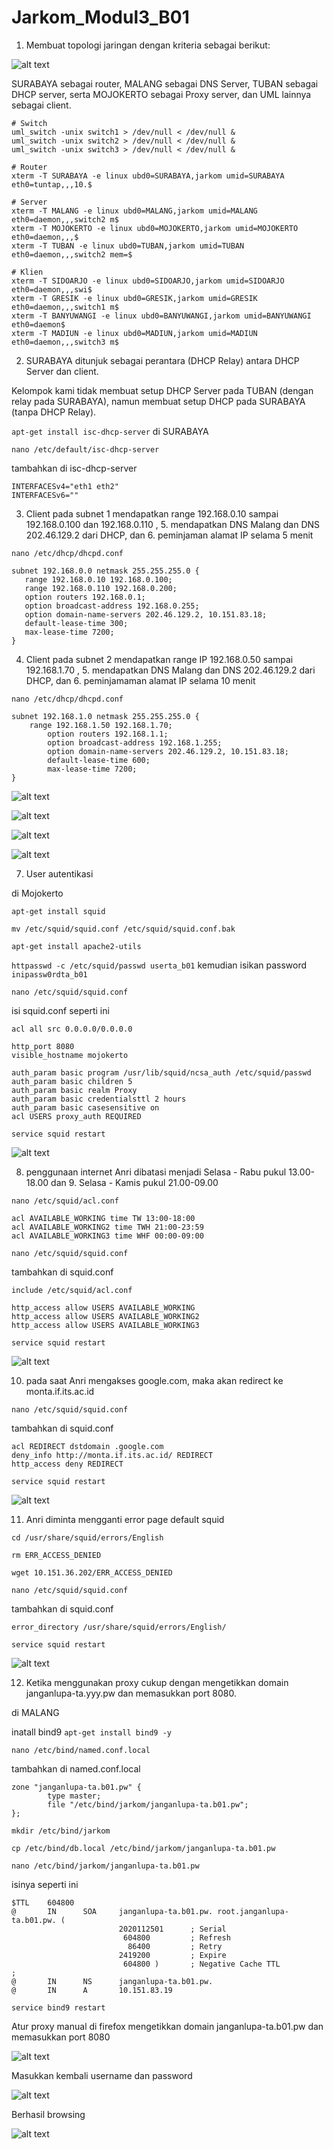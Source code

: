 # Jarkom_Modul3_B01
 
1. Membuat topologi jaringan dengan kriteria sebagai berikut:
 
![alt text](img/topo.jpg)
 
SURABAYA sebagai router, MALANG sebagai DNS Server, TUBAN sebagai DHCP server, serta MOJOKERTO sebagai Proxy server, dan UML lainnya sebagai client. 
 
```
# Switch
uml_switch -unix switch1 > /dev/null < /dev/null &
uml_switch -unix switch2 > /dev/null < /dev/null &
uml_switch -unix switch3 > /dev/null < /dev/null &

# Router
xterm -T SURABAYA -e linux ubd0=SURABAYA,jarkom umid=SURABAYA eth0=tuntap,,,10.$

# Server
xterm -T MALANG -e linux ubd0=MALANG,jarkom umid=MALANG eth0=daemon,,,switch2 m$
xterm -T MOJOKERTO -e linux ubd0=MOJOKERTO,jarkom umid=MOJOKERTO eth0=daemon,,,$
xterm -T TUBAN -e linux ubd0=TUBAN,jarkom umid=TUBAN eth0=daemon,,,switch2 mem=$

# Klien
xterm -T SIDOARJO -e linux ubd0=SIDOARJO,jarkom umid=SIDOARJO eth0=daemon,,,swi$
xterm -T GRESIK -e linux ubd0=GRESIK,jarkom umid=GRESIK eth0=daemon,,,switch1 m$
xterm -T BANYUWANGI -e linux ubd0=BANYUWANGI,jarkom umid=BANYUWANGI eth0=daemon$
xterm -T MADIUN -e linux ubd0=MADIUN,jarkom umid=MADIUN eth0=daemon,,,switch3 m$
```
 
2. SURABAYA ditunjuk sebagai perantara (DHCP Relay) antara DHCP Server dan client.

Kelompok kami tidak membuat setup DHCP Server pada TUBAN (dengan relay pada SURABAYA), namun membuat setup DHCP pada SURABAYA (tanpa DHCP Relay). 

```apt-get install isc-dhcp-server``` di SURABAYA

```nano /etc/default/isc-dhcp-server```

tambahkan di isc-dhcp-server

```
INTERFACESv4="eth1 eth2"
INTERFACESv6=""
```

3. Client pada subnet 1 mendapatkan range 192.168.0.10 sampai 192.168.0.100 dan 192.168.0.110 , 5. mendapatkan DNS Malang dan DNS 202.46.129.2 dari DHCP, dan 6. peminjaman alamat IP selama 5 menit

```nano /etc/dhcp/dhcpd.conf```

```
subnet 192.168.0.0 netmask 255.255.255.0 {
   range 192.168.0.10 192.168.0.100;
   range 192.168.0.110 192.168.0.200;
   option routers 192.168.0.1;
   option broadcast-address 192.168.0.255;
   option domain-name-servers 202.46.129.2, 10.151.83.18;
   default-lease-time 300;
   max-lease-time 7200;
}
```

4. Client pada subnet 2 mendapatkan range IP 192.168.0.50 sampai 192.168.1.70 , 5. mendapatkan DNS Malang dan DNS 202.46.129.2 dari DHCP, dan 6. peminjamaman alamat IP selama 10 menit

```nano /etc/dhcp/dhcpd.conf```

```
subnet 192.168.1.0 netmask 255.255.255.0 {
   	range 192.168.1.50 192.168.1.70;
    	option routers 192.168.1.1;
    	option broadcast-address 192.168.1.255;
    	option domain-name-servers 202.46.129.2, 10.151.83.18;
    	default-lease-time 600;
    	max-lease-time 7200;
}
```

![alt text](img/ifconfig1.png)

![alt text](img/ifconfig2.png)

![alt text](img/ifconfig3.png)

![alt text](img/ifconfig4.png)


7. User autentikasi

di Mojokerto

```apt-get install squid```

```mv /etc/squid/squid.conf /etc/squid/squid.conf.bak```

```apt-get install apache2-utils```

```httpasswd -c /etc/squid/passwd userta_b01``` kemudian isikan password ```inipassw0rdta_b01```

```nano /etc/squid/squid.conf```

isi squid.conf seperti ini

```
acl all src 0.0.0.0/0.0.0.0

http_port 8080
visible_hostname mojokerto

auth_param basic program /usr/lib/squid/ncsa_auth /etc/squid/passwd
auth_param basic children 5
auth_param basic realm Proxy
auth_param basic credentialsttl 2 hours
auth_param basic casesensitive on
acl USERS proxy_auth REQUIRED
```

```service squid restart```

![alt text](img/auth_success.png)

8. penggunaan internet Anri dibatasi menjadi Selasa - Rabu pukul 13.00-18.00 dan 9. Selasa - Kamis pukul 21.00-09.00

```nano /etc/squid/acl.conf```

```
acl AVAILABLE_WORKING time TW 13:00-18:00
acl AVAILABLE_WORKING2 time TWH 21:00-23:59
acl AVAILABLE_WORKING3 time WHF 00:00-09:00
```

```nano /etc/squid/squid.conf```

tambahkan di squid.conf

```
include /etc/squid/acl.conf

http_access allow USERS AVAILABLE_WORKING
http_access allow USERS AVAILABLE_WORKING2
http_access allow USERS AVAILABLE_WORKING3
```

```service squid restart```

![alt text](img/error_access.png)

10. pada saat Anri mengakses google.com, maka akan redirect ke monta.if.its.ac.id

```nano /etc/squid/squid.conf```

tambahkan di squid.conf

```
acl REDIRECT dstdomain .google.com
deny_info http://monta.if.its.ac.id/ REDIRECT
http_access deny REDIRECT
```

```service squid restart```

![alt text](img/redirect_monta.png)

11. Anri diminta mengganti error page default squid

```cd /usr/share/squid/errors/English```

```rm ERR_ACCESS_DENIED```

```wget 10.151.36.202/ERR_ACCESS_DENIED```

```nano /etc/squid/squid.conf```

tambahkan di squid.conf

```
error_directory /usr/share/squid/errors/English/
```

```service squid restart```

![alt text](img/error_access.png)
 
12. Ketika menggunakan proxy cukup dengan mengetikkan domain janganlupa-ta.yyy.pw dan memasukkan port 8080. 
 
di MALANG

inatall bind9 ```apt-get install bind9 -y```

```nano /etc/bind/named.conf.local```

tambahkan di named.conf.local

```
zone "janganlupa-ta.b01.pw" {
        type master;
        file "/etc/bind/jarkom/janganlupa-ta.b01.pw";
}; 
``` 

```mkdir /etc/bind/jarkom```

```cp /etc/bind/db.local /etc/bind/jarkom/janganlupa-ta.b01.pw```

```nano /etc/bind/jarkom/janganlupa-ta.b01.pw```

isinya seperti ini

```
$TTL    604800
@       IN      SOA     janganlupa-ta.b01.pw. root.janganlupa-ta.b01.pw. (
                        2020112501      ; Serial
                         604800         ; Refresh
                          86400         ; Retry
                        2419200         ; Expire
                         604800 )       ; Negative Cache TTL
;
@       IN      NS      janganlupa-ta.b01.pw.
@       IN      A       10.151.83.19
```

```service bind9 restart```

Atur proxy manual di firefox mengetikkan domain janganlupa-ta.b01.pw dan memasukkan port 8080
 
![alt text](img/proxy_janlup-ta.png)
 
Masukkan kembali username dan password
 
![alt text](img/auth_success.png)
 
Berhasil browsing
 
![alt text](img/berhasil_browsing.png)
